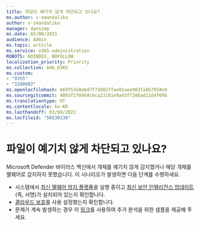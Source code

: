 ```yaml
---
title: 파일이 예기치 않게 차단되고 있나요?
ms.author: v-smandalika
author: v-smandalika
manager: dansimp
ms.date: 03/08/2021
audience: Admin
ms.topic: article
ms.service: o365-administration
ROBOTS: NOINDEX, NOFOLLOW
localization_priority: Priority
ms.collection: Adm_O365
ms.custom:
- "9355"
- "3200002"
ms.openlocfilehash: b69f53e0a6d7f7dd02ffae01aee903fa0b7934e9
ms.sourcegitcommit: 4883f1f89d4c6ca23161e9a43ff206ad21d4f09b
ms.translationtype: HT
ms.contentlocale: ko-KR
ms.lasthandoff: 03/08/2021
ms.locfileid: "50530130"
---
```

# <a name="files-are-being-blocked-unexpectedly"></a>파일이 예기치 않게 차단되고 있나요?

Microsoft Defender 바이러스 백신에서 개체를 예기치 않게 감지했거나 해당 개체를 맬웨어로 감지하지 못했습니다. 이 시나리오가 발생하면 다음 단계를 수행하세요.

- 시스템에서 [최신 맬웨어 방지 플랫폼](https://docs.microsoft.com/windows/security/threat-protection/microsoft-defender-antivirus/manage-updates-baselines-microsoft-defender-antivirus)을 실행 중이고 [최신 보안 인텔리전스 업데이트](https://www.microsoft.com/security/encyclopedia/adlpackages.aspx)(즉, 서명)가 설치되어 있는지 확인합니다.
- [클라우드 보호](https://docs.microsoft.com/windows/security/threat-protection/microsoft-defender-antivirus/enable-cloud-protection-microsoft-defender-antivirus)를 사용 설정했는지 확인합니다.
- 문제가 계속 발생하는 경우 이 [링크](https://www.microsoft.com/wdsi/filesubmission)를 사용하여 추가 분석을 위한 샘플을 제공해 주세요.

